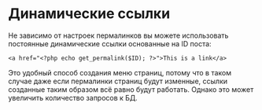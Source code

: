 # Динамические ссылки

Не зависимо от настроек пермалинков вы можете использовать постоянные динамические ссылки основанные на ID поста:

```
<a href="<?php echo get_permalink($ID); ?>">This is a link</a>
```

Это удобный способ создания меню страниц, потому что в таком случае даже если пермалинки страниц будут изменные, ссылки созданные таким образом всё равно будут работать. Однако это может увеличить количество запросов к БД.